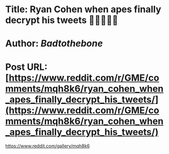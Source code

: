 # Title: Ryan Cohen when apes finally decrypt his tweets 💎🦍🐸🚀😏
# Author: _Badtothebone_
# Post URL: [https://www.reddit.com/r/GME/comments/mqh8k6/ryan_cohen_when_apes_finally_decrypt_his_tweets/](https://www.reddit.com/r/GME/comments/mqh8k6/ryan_cohen_when_apes_finally_decrypt_his_tweets/)


https://www.reddit.com/gallery/mqh8k6